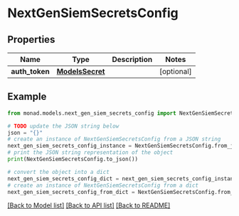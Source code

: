 # NextGenSiemSecretsConfig


## Properties

Name | Type | Description | Notes
------------ | ------------- | ------------- | -------------
**auth_token** | [**ModelsSecret**](ModelsSecret.md) |  | [optional] 

## Example

```python
from monad.models.next_gen_siem_secrets_config import NextGenSiemSecretsConfig

# TODO update the JSON string below
json = "{}"
# create an instance of NextGenSiemSecretsConfig from a JSON string
next_gen_siem_secrets_config_instance = NextGenSiemSecretsConfig.from_json(json)
# print the JSON string representation of the object
print(NextGenSiemSecretsConfig.to_json())

# convert the object into a dict
next_gen_siem_secrets_config_dict = next_gen_siem_secrets_config_instance.to_dict()
# create an instance of NextGenSiemSecretsConfig from a dict
next_gen_siem_secrets_config_from_dict = NextGenSiemSecretsConfig.from_dict(next_gen_siem_secrets_config_dict)
```
[[Back to Model list]](../README.md#documentation-for-models) [[Back to API list]](../README.md#documentation-for-api-endpoints) [[Back to README]](../README.md)



